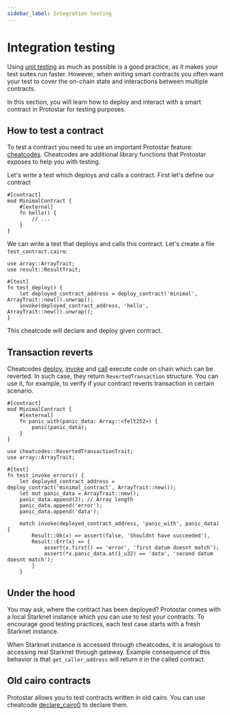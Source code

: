 ```yaml
---
sidebar_label: Integration testing
---
```


# Integration testing

Using [unit testing](./01-unit-testing.md) as much as possible is a good practice, as it makes your test suites run faster. However, when writing smart contracts you often want your test to cover the on-chain state and interactions between multiple contracts.

In this section, you will learn how to deploy and interact with a smart contract in Protostar for testing purposes. 

## How to test a contract
To test a contract you need to use an important Protostar feature:  [cheatcodes](./03-cheatcodes.md). Cheatcodes are additional library functions that Protostar exposes to help you with testing.

Let's write a test which deploys and calls a contract. First let's define our contract 

```cairo title="Deployed contract"
#[contract]
mod MinimalContract {
    #[external]
    fn hello() {
        // ...
    }
}
```

We can write a test that deploys and calls this contract. Let's create a file `test_contract.cairo`:
```cairo title="Example"
use array::ArrayTrait;
use result::ResultTrait;

#[test]
fn test_deploy() {
    let deployed_contract_address = deploy_contract('minimal', ArrayTrait::new()).unwrap();
    invoke(deployed_contract_address, 'hello', ArrayTrait::new()).unwrap();
}
```
This cheatcode will declare and deploy given contract.

## Transaction reverts

Cheatcodes [deploy](./cheatcodes-reference/deploy.md), [invoke](./cheatcodes-reference/invoke.md) and [call](./cheatcodes-reference/call.md) execute code on chain which can be reverted.
In such case, they return `RevertedTransaction` structure. You can use it, for example, to verify if your contract reverts transaction in certain scenario.

```cairo title="Deployed contract"
#[contract]
mod MinimalContract {
    #[external]
    fn panic_with(panic_data: Array::<felt252>) {
        panic(panic_data);
    }
}
```
```cairo title="Test"
use cheatcodes::RevertedTransactionTrait;
use array::ArrayTrait;

#[test]
fn test_invoke_errors() {
    let deployed_contract_address = deploy_contract('minimal_contract', ArrayTrait::new());
    let mut panic_data = ArrayTrait::new();
    panic_data.append(2); // Array length
    panic_data.append('error');
    panic_data.append('data');
    
    match invoke(deployed_contract_address, 'panic_with', panic_data) {
        Result::Ok(x) => assert(false, 'Shouldnt have succeeded'),
        Result::Err(x) => {
            assert(x.first() == 'error', 'first datum doesnt match');
            assert(*x.panic_data.at(1_u32) == 'data', 'second datum doesnt match');
        }
    }
```

## Under the hood
You may ask, where the contract has been deployed? Protostar comes with a local Starknet instance which you can use to test your contracts. 
To encourage good testing practices, each test case starts with a fresh Starknet instance. 

When Starknet instance is accessed through cheatcodes, it is analogous to accessing real Starknet through gateway. Example consequence of this behavior is that `get_caller_address` will return `0` in the called contract.

## Old cairo contracts

Protostar allows you to test contracts written in old cairo. You can use cheatcode [declare_cairo0](./cheatcodes-reference/declare-cairo0.md) to declare them.